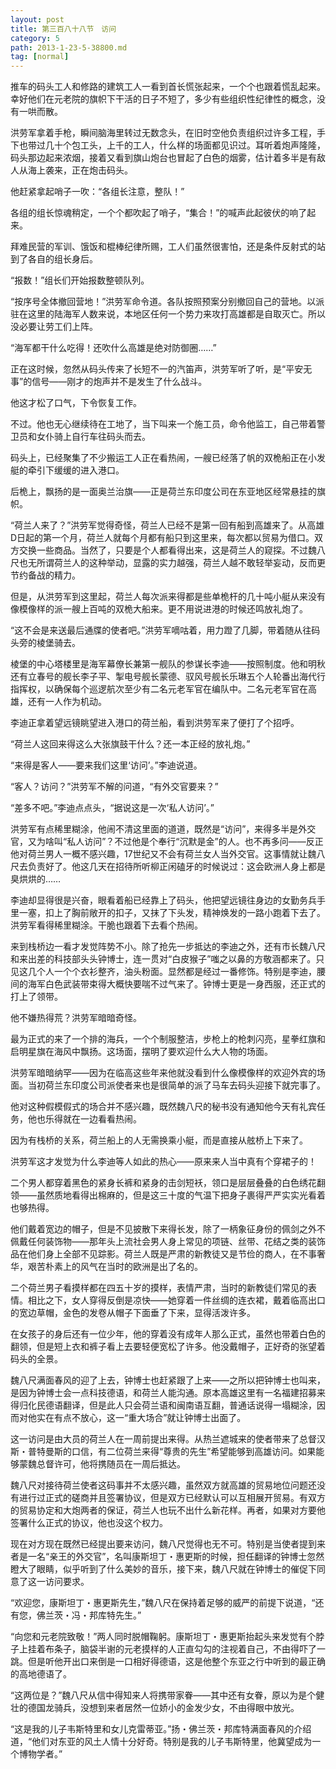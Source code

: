 ```yaml
---
layout: post
title: 第三百八十八节　访问
category: 5
path: 2013-1-23-5-38800.md
tag: [normal]
---
```


推车的码头工人和修路的建筑工人一看到首长慌张起来，一个个也跟着慌乱起来。幸好他们在元老院的旗帜下干活的日子不短了，多少有些组织性纪律性的概念，没有一哄而散。

洪劳军拿着手枪，瞬间脑海里转过无数念头，在旧时空他负责组织过许多工程，手下也带过几十个包工头，上千的工人，什么样的场面都见识过。耳听着炮声隆隆，码头那边起来浓烟，接着又看到旗山炮台也冒起了白色的烟雾，估计着多半是有敌人从海上袭来，正在炮击码头。

他赶紧拿起哨子一吹：“各组长注意，整队！”

各组的组长惊魂稍定，一个个都吹起了哨子，“集合！”的喊声此起彼伏的响了起来。

拜难民营的军训、饿饭和棍棒纪律所赐，工人们虽然很害怕，还是条件反射式的站到了各自的组长身后。

“报数！”组长们开始报数整顿队列。

“按序号全体撤回营地！”洪劳军命令道。各队按照预案分别撤回自己的营地。以派驻在这里的陆海军人数来说，本地区任何一个势力来攻打高雄都是自取灭亡。所以没必要让劳工们上阵。

“海军都干什么吃得！还吹什么高雄是绝对防御圈……”

正在这时候，忽然从码头传来了长短不一的汽笛声，洪劳军听了听，是“平安无事”的信号――刚才的炮声并不是发生了什么战斗。

他这才松了口气，下令恢复工作。

不过。他也无心继续待在工地了，当下叫来一个施工员，命令他监工，自己带着警卫员和女仆骑上自行车往码头而去。

码头上，已经聚集了不少搬运工人正在看热闹，一艘已经落了帆的双桅船正在小发艇的牵引下缓缓的进入港口。

后桅上，飘扬的是一面奥兰治旗――正是荷兰东印度公司在东亚地区经常悬挂的旗帜。

“荷兰人来了？”洪劳军觉得奇怪，荷兰人已经不是第一回有船到高雄来了。从高雄D日起的第一个月，荷兰人就每个月都有船只到这里来，每次都以贸易为借口。双方交换一些商品。当然了，只要是个人都看得出来，这是荷兰人的窥探。不过魏八尺也无所谓荷兰人的这种举动，显露的实力越强，荷兰人越不敢轻举妄动，反而更节约备战的精力。

但是，从洪劳军到这里起，荷兰人每次派来得都是些单桅杆的几十吨小艇从来没有像模像样的派一艘上百吨的双桅大船来。更不用说进港的时候还鸣放礼炮了。

“这不会是来送最后通牒的使者吧。”洪劳军嘀咕着，用力蹬了几脚，带着随从往码头旁的棱堡骑去。

棱堡的中心塔楼里是海军幕僚长兼第一舰队的参谋长李迪――按照制度。他和明秋还有立春号的舰长李子平、掣电号舰长蒙德、驭风号舰长乐琳五个人轮番出海代行指挥权，以确保每个巡逻航次至少有二名元老军官在编队中。二名元老军官在高雄，还有一人作为机动。

李迪正拿着望远镜眺望进入港口的荷兰船，看到洪劳军来了便打了个招呼。

“荷兰人这回来得这么大张旗鼓干什么？还一本正经的放礼炮。”

“来得是客人――要来我们这里‘访问’。”李迪说道。

“客人？访问？”洪劳军不解的问道，“有外交官要来？”

“差多不吧。”李迪点点头，“据说这是一次‘私人访问’。”

洪劳军有点稀里糊涂，他闹不清这里面的道道，既然是“访问”，来得多半是外交官，又为啥叫“私人访问”？不过他是个奉行“沉默是金”的人。也不再多问――反正他对荷兰男人一概不感兴趣，17世纪又不会有荷兰女人当外交官。这事情就让魏八尺去负责好了。他这几天在招待所听柳正闲磕牙的时候说过：这会欧洲人身上都是臭烘烘的……

李迪却显得很是兴奋，眼看着船已经靠上了码头，他把望远镜往身边的女勤务兵手里一塞，扣上了胸前敞开的扣子，又抹了下头发，精神焕发的一路小跑着下去了。洪劳军看得稀里糊涂。干脆也跟着下去看个热闹。

来到栈桥边一看才发觉阵势不小。除了抢先一步抵达的李迪之外，还有市长魏八尺和来出差的科技部头头钟博士，连一贯对“白皮猴子”嗤之以鼻的方敬涵都来了。只见这几个人一个个衣衫整齐，油头粉面。显然都是经过一番修饰。特别是李迪，腰间的海军白色武装带束得大概快要喘不过气来了。钟博士更是一身西服，还正式的打上了领带。

他不嫌热得荒？洪劳军暗暗奇怪。

最为正式的来了一个排的海兵，一个个制服整洁，步枪上的枪刺闪亮，星拳红旗和启明星旗在海风中飘扬。这场面，摆明了要欢迎什么大人物的场面。

洪劳军暗暗纳罕――因为在临高这些年来他就没看到什么像模像样的欢迎外宾的场面。当初荷兰东印度公司派使者来也是很简单的派了马车去码头迎接下就完事了。

他对这种假模假式的场合并不感兴趣，既然魏八尺的秘书没有通知他今天有礼宾任务，他也乐得就在一边看看热闹。

因为有栈桥的关系，荷兰船上的人无需换乘小艇，而是直接从舷桥上下来了。

洪劳军这才发觉为什么李迪等人如此的热心――原来来人当中真有个穿裙子的！

二个男人都穿着黑色的紧身长裤和紧身的击剑短袄，领口是层层叠叠的白色绣花翻领――虽然质地看得出棉麻的，但是这三十度的气温下把身子裹得严严实实光看着也够热得。

他们戴着宽边的帽子，但是不见披散下来得长发，除了一柄象征身份的佩剑之外不佩戴任何装饰物――那年头上流社会男人身上常见的项链、丝带、花结之类的装饰品在他们身上全部不见踪影。荷兰人既是严肃的新教徒又是节俭的商人，在不事奢华，艰苦朴素上的风气在当时的欧洲是出了名的。

二个荷兰男子看摸样都在四五十岁的摸样，表情严肃，当时的新教徒们常见的表情。相比之下，女人穿得反倒是凉快――她穿着一件丝绸的连衣裙，戴着临高出口的宽边草帽，金色的发卷从帽子下面垂了下来，显得活泼许多。

在女孩子的身后还有一位少年，他的穿着没有成年人那么正式，虽然也带着白色的翻领，但是短上衣和裤子看上去要轻便宽松了许多。他没戴帽子，正好奇的张望着码头的全景。

魏八尺满面春风的迎了上去，钟博士也赶紧跟了上来――之所以把钟博士也叫来，是因为钟博士会一点科技德语，和荷兰人能沟通。原本高雄这里有一名福建招募来得归化民德语翻译，但是此人只会荷兰语和闽南语互翻，普通话说得一塌糊涂，因而对他实在有点不放心，这一“重大场合”就让钟博士出面了。

这一访问是由大员的荷兰人在一周前提出来得。从热兰遮城来的使者带来了总督汉斯・普特曼斯的口信，有二位荷兰来得“尊贵的先生”希望能够到高雄访问。如果能够蒙魏总督许可，他将携随员在一周后抵达。

魏八尺对接待荷兰使者这码事并不太感兴趣，虽然双方就高雄的贸易地位问题还没有进行过正式的磋商并且签署协议，但是双方已经默认可以互相展开贸易。有双方的贸易协定和大炮两者的保证，荷兰人也玩不出什么新花样。再者，如果对方要他签署什么正式的协议，他也没这个权力。

现在对方现在既然已经提出要来访问，魏八尺觉得也无不可。特别是当使者提到来者是一名“亲王的外交官”，名叫康斯坦丁・惠更斯的时候，担任翻译的钟博士忽然瞪大了眼睛，似乎听到了什么美妙的音乐，接下来，魏八尺就在钟博士的催促下同意了这一访问要求。

“欢迎您，康斯坦丁・惠更斯先生，”魏八尺在保持着足够的威严的前提下说道，“还有您，佛兰茨・冯・邦库特先生。”

“向您和元老院致敬！”两人同时脱帽鞠躬。康斯坦丁・惠更斯抬起头来发觉有个脖子上挂着布条子，脑袋半谢的元老摸样的人正直勾勾的注视着自己，不由得吓了一跳。但是听他开出口来倒是一口相好得德语，这是他整个东亚之行中听到的最正确的高地德语了。

“这两位是？”魏八尺从信中得知来人将携带家眷――其中还有女眷，原以为是个健壮的德国龙骑兵，没想到来者居然一位娇小的金发少女，不由得眼中放光。

“这是我的儿子韦斯特里和女儿克雷蒂亚。”扬・佛兰茨・邦库特满面春风的介绍道，“他们对东亚的风土人情十分好奇。特别是我的儿子韦斯特里，他冀望成为一个博物学者。”
